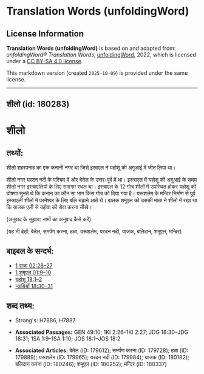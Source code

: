 # Translation Words (unfoldingWord)

## License Information

**Translation Words (unfoldingWord)** is based on and adapted from: _unfoldingWord® Translation Words_, [unfoldingWord](https://unfoldingword.org/utw), 2022, which is licensed under a [CC BY-SA 4.0 license](https://creativecommons.org/licenses/by-sa/4.0/legalcode.en).

This markdown version (created `2025-10-09`) is provided under the same license.



--------------------------------

## शीलो (id: 180283)

शीलो
====

तथ्यों:
-------

शीलो शहरपनाह का एक कनानी नगर था जिसे इस्राएल ने यहोशू की अगुआई में जीत लिया था।

शीलो नगर यरदन नदी के पश्चिम में और बेतेल के उत्तर\-पूर्व में था। इस्त्राएल में यहोशू की अगुआई के समय शीलो नगर इस्त्राएलियों के लिए समागम स्थल था। इस्त्राएल के 12 गोत्र शीलों में उपस्थित होकर यहोशू की घोषणा सुनते थे कि कनान का कौन सा भाग किस गोत्र को दिया गया है। यरूशलेम के मन्दिर निर्माण से पूर्व इस्त्राएली शीलो में परमेश्वर के लिए बलि चढ़ाने आते थे। बालक शमूएल को उसकी माता ने शीलो में रखा था कि याजक एली से यहोवा की सेवा करना सीखे।

(अनुवाद के सुझाव: नामों का अनुवाद कैसे करें)

(यह भी देखें: बेतेल, समर्पण करना, हन्ना, यरूशलेम, यरदन नदी, याजक, बलिदान, शमूएल, मन्दिर)

बाइबल के सन्दर्भ:
-----------------

* [1 राजा 02:26–27](https://ref.ly/1Kgs0:0)
* [1 शमूएल 01:9–10](https://ref.ly/1Sam0:0)
* [यहोशू 18:1–2](https://ref.ly/Josh18:1-Josh18:2)
* [न्यायियों 18:30–31](https://ref.ly/Judg18:30-Judg18:31)

शब्द तथ्य:
----------

* Strong's: H7886, H7887

* **Associated Passages:** GEN 49:10; 1KI 2:26–1KI 2:27; JDG 18:30–JDG 18:31; 1SA 1:9–1SA 1:10; JOS 18:1–JOS 18:2
* **Associated Articles:** बेतेल (ID: 179612); समर्पण करना (ID: 179728); हन्ना (ID: 179889); यरूशलेम (ID: 179965); यरदन नदी (ID: 179984); याजक (ID: 180182); बलिदान करना (ID: 180246); शमूएल (ID: 180252); मन्दिर (ID: 180337)

